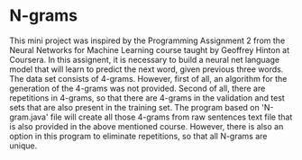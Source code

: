 # N-grams
This mini project was inspired by the Programming Assignment 2
from the Neural Networks for Machine Learning course taught by 
Geoffrey Hinton at Coursera. In this assignent, it is necessary 
to build a neural net language model that will learn to predict 
the next word, given previous three words. The data set consists 
of 4-grams. However, first of all, an algorithm for the generation
of the 4-grams was not provided. Second of all, there are repetitions 
in 4-grams, so that there are 4-grams in the validation and test 
sets that are also present in the training set. The program based 
on 'N-gram.java' file will create all those 4-grams from raw sentences 
text file that is also provided in the above mentioned course. 
However, there is also an option in this program to eliminate 
repetitions, so that all N-grams are unique.
